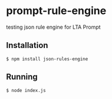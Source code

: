 # prompt-rule-engine

testing json rule engine for LTA Prompt

## Installation

```
$ npm install json-rules-engine
```

## Running

```
$ node index.js
```
